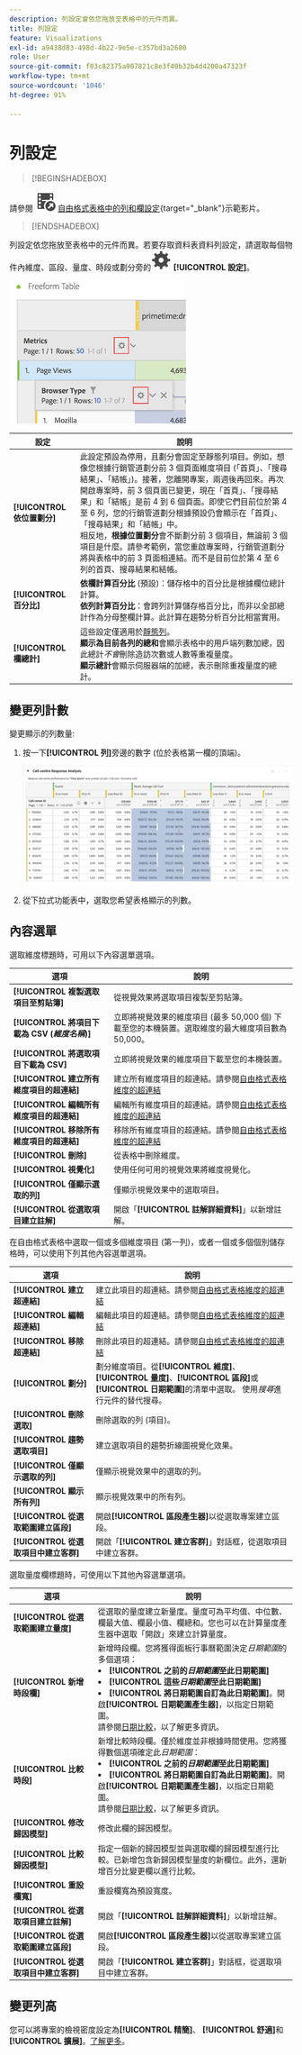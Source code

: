 ```yaml
---
description: 列設定會依您拖放至表格中的元件而異。
title: 列設定
feature: Visualizations
exl-id: a9438d83-498d-4b22-9e5e-c357bd3a2680
role: User
source-git-commit: f03c82375a907821c8e3f40b32b4d4200a47323f
workflow-type: tm+mt
source-wordcount: '1046'
ht-degree: 91%

---
```


# 列設定


>[!BEGINSHADEBOX]

請參閱 ![VideoCheckedOut](/help/assets/icons/VideoCheckedOut.svg) [自由格式表格中的列和欄設定](https://video.tv.adobe.com/v/40382/?quality=12&learn=on){target="_blank"}示範影片。

>[!ENDSHADEBOX]

列設定依您拖放至表格中的元件而異。若要存取資料表資料列設定，請選取每個物件內維度、區段、量度、時段或劃分旁的![設定](/help/assets/icons/Setting.svg) **[!UICONTROL 設定]**。

![自由格式表格醒目提示量度設定圖示](assets/row-settings.png)

| 設定 | 說明 |
| --- | --- |
| **[!UICONTROL 依位置劃分]** | 此設定預設為停用，且劃分會固定至靜態列項目。例如，想像您根據行銷管道劃分前 3 個頁面維度項目 (「首頁」、「搜尋結果」、「結帳」)。接著，您離開專案，兩週後再回來。再次開啟專案時，前 3 個頁面已變更，現在「首頁」、「搜尋結果」和「結帳」是前 4 到 6 個頁面。即使它們目前位於第 4 至 6 列，您的行銷管道劃分根據預設仍會顯示在「首頁」、「搜尋結果」和「結帳」中。<br>相反地，**根據位置劃分**&#x200B;會不斷劃分前 3 個項目，無論前 3 個項目是什麼。請參考範例，當您重啟專案時，行銷管道劃分將與表格中的前 3 頁面相連結。而不是目前位於第 4 至 6 列的首頁、搜尋結果和結帳。 |
| **[!UICONTROL 百分比]** | **依欄計算百分比** (預設)：儲存格中的百分比是根據欄位總計計算。<br>**依列計算百分比**：會跨列計算儲存格百分比，而非以全部總計作為分母整欄計算。此計算在趨勢分析百分比相當實用。 |
| **[!UICONTROL 欄總計]** | 這些設定僅適用於[靜態列](/help/analysis-workspace/visualizations/freeform-table/column-row-settings/manual-vs-dynamic-rows.md)。<br> **顯示為目前各列的總和**&#x200B;會顯示表格中的用戶端列數加總，因此總計&#x200B;*不會*&#x200B;刪除造訪次數或人數等重複量度。<br> **顯示總計**&#x200B;會顯示伺服器端的加總，表示刪除重複量度的總計。 |

## 變更列計數

變更顯示的列數量:

1. 按一下&#x200B;**[!UICONTROL 列]**&#x200B;旁邊的數字 (位於表格第一欄的頂端)。

   ![自由表格，顯示列數的下拉式功能表。 已選取 400 列。](assets/change-row-count.gif)

1. 從下拉式功能表中，選取您希望表格顯示的列數。


## 內容選單

選取維度標題時，可用以下內容選單選項。

| 選項 | 說明 |
| --- | --- |
| **[!UICONTROL 複製選取項目至剪貼簿]** | 從視覺效果將選取項目複製至剪貼簿。 |
| **[!UICONTROL 將項目下載為 CSV (*維度名稱*)]** | 立即將視覺效果的維度項目 (最多 50,000 個) 下載至您的本機裝置。選取維度的最大維度項目數為 50,000。 |
| **[!UICONTROL 將選取項目下載為 CSV]** | 立即將視覺效果的維度項目下載至您的本機裝置。 |
| **[!UICONTROL 建立所有維度項目的超連結]** | 建立所有維度項目的超連結。請參閱[自由格式表格維度的超連結](../freeform-table-hyperlinks.md) |
| **[!UICONTROL 編輯所有維度項目的超連結]** | 編輯所有維度項目的超連結。請參閱[自由格式表格維度的超連結](../freeform-table-hyperlinks.md) |
| **[!UICONTROL 移除所有維度項目的超連結]** | 移除所有維度項目的超連結。請參閱[自由格式表格維度的超連結](../freeform-table-hyperlinks.md) |
| **[!UICONTROL 刪除]** | 從表格中刪除維度。 |
| **[!UICONTROL 視覺化]** | 使用任何可用的視覺效果將維度視覺化。 |
| **[!UICONTROL 僅顯示選取的列]** | 僅顯示視覺效果中的選取項目。 |
| **[!UICONTROL 從選取項目建立註解]** | 開啟「**[!UICONTROL 註解詳細資料]**」以新增註解。 |


在自由格式表格中選取一個或多個維度項目 (第一列)，或者一個或多個個別儲存格時，可以使用下列其他內容選單選項。

| 選項 | 說明 |
| --- | --- |
| **[!UICONTROL 建立超連結]** | 建立此項目的超連結。請參閱[自由格式表格維度的超連結](../freeform-table-hyperlinks.md) |
| **[!UICONTROL 編輯超連結]** | 編輯此項目的超連結。請參閱[自由格式表格維度的超連結](../freeform-table-hyperlinks.md) |
| **[!UICONTROL 移除超連結]** | 刪除此項目的超連結。請參閱[自由格式表格維度的超連結](../freeform-table-hyperlinks.md) |
| **[!UICONTROL 劃分]** | 劃分維度項目。從&#x200B;**[!UICONTROL 維度]**、**[!UICONTROL 量度]**、**[!UICONTROL 區段]**&#x200B;或&#x200B;**[!UICONTROL 日期範圍]**&#x200B;的清單中選取。 使用&#x200B;*搜尋*&#x200B;進行元件的替代搜尋。 |
| **[!UICONTROL 刪除選取]** | 刪除選取的列 (項目)。 |
| **[!UICONTROL 趨勢選取項目]** | 建立選取項目的趨勢折線圖視覺化效果。 |
| **[!UICONTROL 僅顯示選取的列]** | 僅顯示視覺效果中的選取的列。 |
| **[!UICONTROL 顯示所有列]** | 顯示視覺效果中的所有列。 |
| **[!UICONTROL 從選取範圍建立區段]** | 開啟&#x200B;**[!UICONTROL 區段產生器]**&#x200B;以從選取專案建立區段。 |
| **[!UICONTROL 從選取項目中建立客群]** | 開啟「**[!UICONTROL 建立客群]**」對話框，從選取項目中建立客群。 |

選取量度欄標題時，可使用以下其他內容選單選項。

| 選項 | 說明 |
|---|---|
| **[!UICONTROL 從選取範圍建立量度]** | 從選取的量度建立新量度。量度可為平均值、中位數、欄最大值、欄最小值、欄總和。您也可以在計算量度產生器中選取「開啟」來建立計算量度。 |
| **[!UICONTROL 新增時段欄]** | 新增時段欄。您將獲得面板行事曆範圍決定&#x200B;*日期範圍*&#x200B;的多個選項： <li>**[!UICONTROL 之前的&#x200B;*日期範圍*至此日期範圍]**</li><li>**[!UICONTROL 這些&#x200B;*日期範圍*至此日期範圍]**</li><li>**[!UICONTROL 將日期範圍自訂為此日期範圍]**。開啟&#x200B;**[!UICONTROL 日期範圍產生器]**，以指定日期範圍。</li>請參閱[日期比較](/help/components/date-ranges/time-comparison.md)，以了解更多資訊。 |
| **[!UICONTROL 比較時段]** | 新增比較時段欄。僅於維度並非根據時間使用。您將獲得數個選項確定此&#x200B;*日期範圍*： <li>**[!UICONTROL 之前的&#x200B;*日期範圍*至此日期範圍]**</li><li>**[!UICONTROL 將日期範圍自訂為此日期範圍]**。開啟&#x200B;**[!UICONTROL 日期範圍產生器]**，以指定日期範圍。</li>請參閱[日期比較](/help/components/date-ranges/time-comparison.md)，以了解更多資訊。 |
| **[!UICONTROL 修改歸因模型]** | 修改此欄的歸因模型。 |
| **[!UICONTROL 比較歸因模型]** | 指定一個新的歸因模型並與選取欄的歸因模型進行比較。已新增包含新歸因模型量度的新欄位。此外，還新增百分比變更欄以進行比較。 |
| **[!UICONTROL 重設欄寬]** | 重設欄寬為預設寬度。 |
| **[!UICONTROL 從選取項目建立註解]** | 開啟「**[!UICONTROL 註解詳細資料]**」以新增註解。 |
| **[!UICONTROL 從選取範圍建立區段]** | 開啟&#x200B;**[!UICONTROL 區段產生器]**&#x200B;以從選取專案建立區段。 |
| **[!UICONTROL 從選取項目中建立客群]** | 開啟「**[!UICONTROL 建立客群]**」對話框，從選取項目中建立客群。 |

## 變更列高

您可以將專案的檢視密度設定為&#x200B;**[!UICONTROL 精簡]**、 **[!UICONTROL 舒適]**&#x200B;和 **[!UICONTROL 擴展]**。[了解更多](https://experienceleague.adobe.com/zh-hant/docs/analytics-platform/using/cja-workspace/build-workspace-project/view-density)。